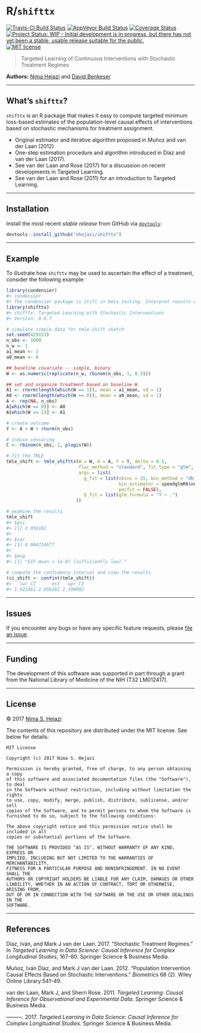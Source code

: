 
<!-- README.md is generated from README.Rmd. Please edit that file -->

# R/`shifttx`

[![Travis-CI Build
Status](https://travis-ci.org/nhejazi/shifttx.svg?branch=master)](https://travis-ci.org/nhejazi/shifttx)
[![AppVeyor Build
Status](https://ci.appveyor.com/api/projects/status/github/nhejazi/shifttx?branch=master&svg=true)](https://ci.appveyor.com/project/nhejazi/shifttx)
[![Coverage
Status](https://img.shields.io/codecov/c/github/nhejazi/shifttx/master.svg)](https://codecov.io/github/nhejazi/shifttx?branch=master)
[![Project Status: WIP - Initial development is in progress, but there
has not yet been a stable, usable release suitable for the
public.](http://www.repostatus.org/badges/latest/wip.svg)](http://www.repostatus.org/#wip)
[![MIT
license](http://img.shields.io/badge/license-MIT-brightgreen.svg)](http://opensource.org/licenses/MIT)

> Targeted Learning of Continuous Interventions with Stochastic
> Treatment Regimes

**Authors:** [Nima Hejazi](http://nimahejazi.org) and [David
Benkeser](https://www.benkeserstatistics.com/)

-----

## What’s `shifttx`?

`shifttx` is an R package that makes it easy to compute targeted minimum
loss-based estimates of the population-level causal effects of
interventions based on stochastic mechanisms for treatment assignment.

  - Original estimator and iterative algorithm proposed in Muñoz and van
    der Laan (2012)
  - One-step estimation procedure and algorithm introduced in Díaz and
    van der Laan (2017).
  - See van der Laan and Rose (2017) for a discussion on recent
    developments in Targeted Learning.
  - See van der Laan and Rose (2011) for an introduction to Targeted
    Learning.

-----

## Installation

Install the most recent *stable release* from GitHub via
[`devtools`](https://www.rstudio.com/products/rpackages/devtools/):

``` r
devtools::install_github("nhejazi/shifttx")
```

-----

## Example

To illustrate how `shifttx` may be used to ascertain the effect of a
treatment, consider the following example:

``` r
library(condensier)
#> condensier
#> The condensier package is still in beta testing. Interpret results with caution.
library(shifttx)
#> shifttx: Targeted Learning with Stochastic Interventions
#> Version: 0.0.7

# simulate simple data for tmle-shift sketch
set.seed(429153)
n_obs <- 1000
n_w <- 1
a1_mean <- 2
a0_mean <- 0

## baseline covariate -- simple, binary
W <- as.numeric(replicate(n_w, rbinom(n_obs, 1, 0.5)))

## set and organize treatment based on baseline W
A1 <- rnorm(length(which(W == 1)), mean = a1_mean, sd = 1)
A0 <- rnorm(length(which(W == 0)), mean = a0_mean, sd = 1)
A <- rep(NA, n_obs)
A[which(W == 0)] <- A0
A[which(W == 1)] <- A1

# create outcome
Y <- A + W + rnorm(n_obs)

# induce censoring
C <- rbinom(n_obs, 1, plogis(W))

# fit the TMLE
tmle_shift <- tmle_shifttx(W = W, A = A, Y = Y, delta = 0.5,
                           fluc_method = "standard", fit_type = "glm",
                           args = list(
                             g_fit = list(nbins = 25, bin_method = "dhist",
                                          bin_estimator = speedglmR6$new(),
                                          parfit = FALSE),
                             Q_fit = list(glm_formula = "Y ~ .")
                          ))

# examine the results
tmle_shift
#> $psi
#> [1] 2.056182
#> 
#> $var
#> [1] 0.004724677
#> 
#> $msg
#> [1] "EIF mean < 1e-07 (sufficiently low)."

# compute the confidence interval and view the results
(ci_shift <- confint(tmle_shift))
#>   lwr_CI      est   upr_CI 
#> 1.921461 2.056182 2.190902
```

-----

## Issues

If you encounter any bugs or have any specific feature requests, please
[file an issue](https://github.com/nhejazi/shifttx/issues).

-----

## Funding

The development of this software was supported in part through a grant
from the National Library of Medicine of the NIH (T32 LM012417).

-----

## License

© 2017 [Nima S. Hejazi](http://nimahejazi.org)

The contents of this repository are distributed under the MIT license.
See below for details:

    MIT License
    
    Copyright (c) 2017 Nima S. Hejazi
    
    Permission is hereby granted, free of charge, to any person obtaining a copy
    of this software and associated documentation files (the "Software"), to deal
    in the Software without restriction, including without limitation the rights
    to use, copy, modify, merge, publish, distribute, sublicense, and/or sell
    copies of the Software, and to permit persons to whom the Software is
    furnished to do so, subject to the following conditions:
    
    The above copyright notice and this permission notice shall be included in all
    copies or substantial portions of the Software.
    
    THE SOFTWARE IS PROVIDED "AS IS", WITHOUT WARRANTY OF ANY KIND, EXPRESS OR
    IMPLIED, INCLUDING BUT NOT LIMITED TO THE WARRANTIES OF MERCHANTABILITY,
    FITNESS FOR A PARTICULAR PURPOSE AND NONINFRINGEMENT. IN NO EVENT SHALL THE
    AUTHORS OR COPYRIGHT HOLDERS BE LIABLE FOR ANY CLAIM, DAMAGES OR OTHER
    LIABILITY, WHETHER IN AN ACTION OF CONTRACT, TORT OR OTHERWISE, ARISING FROM,
    OUT OF OR IN CONNECTION WITH THE SOFTWARE OR THE USE OR OTHER DEALINGS IN THE
    SOFTWARE.

-----

## References

<div id="refs" class="references">

<div id="ref-diaz2017stochastic">

Díaz, Iván, and Mark J van der Laan. 2017. “Stochastic Treatment
Regimes.” In *Targeted Learning in Data Science: Causal Inference for
Complex Longitudinal Studies*, 167–80. Springer Science & Business
Media.

</div>

<div id="ref-munoz2012population">

Muñoz, Iván Díaz, and Mark J van der Laan. 2012. “Population
Intervention Causal Effects Based on Stochastic Interventions.”
*Biometrics* 68 (2). Wiley Online Library:541–49.

</div>

<div id="ref-vdl2011targeted">

van der Laan, Mark J, and Sherri Rose. 2011. *Targeted Learning: Causal
Inference for Observational and Experimental Data*. Springer Science &
Business Media.

</div>

<div id="ref-vdl2017targeted">

———. 2017. *Targeted Learning in Data Science: Causal Inference for
Complex Longitudinal Studies*. Springer Science & Business Media.

</div>

</div>
